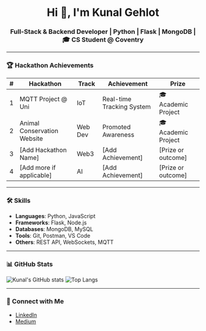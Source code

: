 <h1 align="center">Hi 👋, I'm Kunal Gehlot</h1>
<h3 align="center">Full-Stack & Backend Developer | Python | Flask | MongoDB | 🎓 CS Student @ Coventry</h3>

---

### 🏆 Hackathon Achievements

| #  | Hackathon                             | Track   | Achievement                                       | Prize               |
|----|---------------------------------------|---------|--------------------------------------------------|---------------------|
| 1  | MQTT Project @ Uni                    | IoT     | Real-time Tracking System                        | 🎓 Academic Project |
| 2  | Animal Conservation Website           | Web Dev | Promoted Awareness                               | 🎓 Academic Project |
| 3  | [Add Hackathon Name]                  | Web3    | [Add Achievement]                                | [Prize or outcome]  |
| 4  | [Add more if applicable]              | AI      | [Add Achievement]                                | [Prize or outcome]  |

---

### 🛠️ Skills

- **Languages**: Python, JavaScript
- **Frameworks**: Flask, Node.js
- **Databases**: MongoDB, MySQL
- **Tools**: Git, Postman, VS Code
- **Others**: REST API, WebSockets, MQTT

---

### 📊 GitHub Stats

![Kunal's GitHub stats](https://github-readme-stats.vercel.app/api?username=Kunalgehlot26&show_icons=true&theme=tokyonight)
![Top Langs](https://github-readme-stats.vercel.app/api/top-langs/?username=Kunalgehlot26&layout=compact&theme=tokyonight)

---

### 🔗 Connect with Me

- [LinkedIn](https://linkedin.com/in/kunalgehlot2626)
- [Medium](https://medium.com/@gehlotkunal26)

<!--
**Kunalgehlot26/Kunalgehlot26** is a ✨ _special_ ✨ repository because its `README.md` (this file) appears on your GitHub profile.

Here are some ideas to get you started:

- 🔭 I’m currently working on ...
- 🌱 I’m currently learning ...
- 👯 I’m looking to collaborate on ...
- 🤔 I’m looking for help with ...
- 💬 Ask me about ...
- 📫 How to reach me: ...
- 😄 Pronouns: ...
- ⚡ Fun fact: ...
-->
